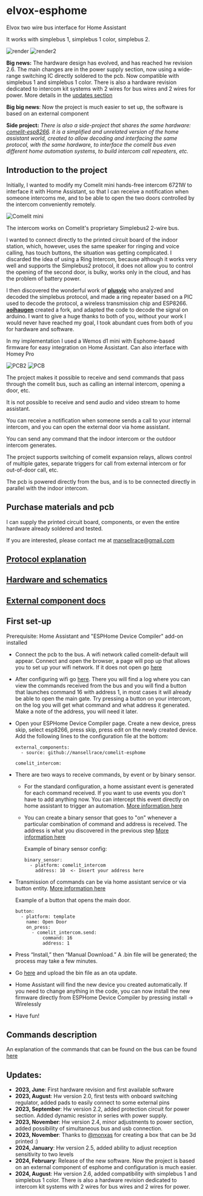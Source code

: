 # elvox-esphome
Elvox two wire bus interface for Home Assistant

It works with simplebus 1, simplebus 1 color, simplebus 2.

![render](/images/render_fronte.png) ![render2](/images/render_retro.png)

**Big news:**  The hardware design has evolved, and has reached hw revision 2.6. The main changes are in the power supply section, now using a wide-range switching IC directly soldered to the pcb. Now compatible with simplebus 1 and simplebus 1 color. There is also a hardware revision dedicated to intercom kit systems with 2 wires for bus wires and 2 wires for power. More details in the [updates section](#updates)

**Big big news**: Now the project is much easier to set up, the software is based on an external component

**Side project:** *There is also a side-project that shares the same hardware: [comelit-esp8266](https://github.com/mansellrace/comelit-esp8266). it is a simplified and unrelated version of the home assistant world, created to allow decoding and interfacing the same protocol, with the same hardware, to interface the comelit bus even different home automation systems, to build intercom call repeaters, etc.*

## Introduction to the project
Initially, I wanted to modify my Comelit mini hands-free intercom 6721W to interface it with Home Assistant, so that I can receive a notification when someone intercoms me, and to be able to open the two doors controlled by the intercom conveniently remotely.

![Comelit mini](/images/comelit_mini.jpg)

The intercom works on Comelit's proprietary Simplebus2 2-wire bus.

I wanted to connect directly to the printed circuit board of the indoor station, which, however, uses the same speaker for ringing and voice calling, has touch buttons, the situation was getting complicated. I discarded the idea of using a Ring Intercom, because although it works very well and supports the Simplebus2 protocol, it does not allow you to control the opening of the second door, is bulky, works only in the cloud, and has the problem of battery power.

I then discovered the wonderful work of **[plusvic](https://github.com/plusvic/simplebus2-intercom)** who analyzed and decoded the simplebus protocol, and made a ring repeater based on a PIC used to decode the protocol, a wireless transmission chip and ESP8266. 
**[aoihaugen](https://github.com/aoihaugen/simplebus2-intercom)** created a fork, and adapted the code to decode the signal on arduino. I want to give a huge thanks to both of you, without your work I would never have reached my goal, I took abundant cues from both of you for hardware and software.

In my implementation I used a Wemos d1 mini with Esphome-based firmware for easy integration on Home Assistant. Can also interface with Homey Pro

![PCB2](/images/pcb2.jpg) ![PCB](/images/pcb.jpg)

The project makes it possible to receive and send commands that pass through the comelit bus, such as calling an internal intercom, opening a door, etc.

It is not possible to receive and send audio and video stream to home assistant.

You can receive a notification when someone sends a call to your internal intercom, and you can open the external door via home assistant.

You can send any command that the indoor intercom or the outdoor intercom generates.

The project supports switching of comelit expansion relays, allows control of multiple gates, separate triggers for call from external intercom or for out-of-door call, etc.

The pcb is powered directly from the bus, and is to be connected directly in parallel with the indoor intercom.

## Purchase materials and pcb

I can supply the printed circuit board, components, or even the entire hardware already soldered and tested.

If you are interested, please contact me at mansellrace@gmail.com

## [Protocol explanation](protocol.md)

## [Hardware and schematics](hardware.md)

## [External component docs](components/README.md)

## First set-up
Prerequisite: Home Assistant and "ESPHome Device Compiler" add-on installed
- Connect the pcb to the bus. A wifi network called comelit-default will appear. Connect and open the browser, a page will pop up that allows you to set up your wifi network. If it does not open go [here](http://192.168.4.1)
- After configuring wifi go [here](http://comelit-default.local/). There you will find a log where you can view the commands received from the bus and you will find a button that launches command 16 with address 1, in most cases it will already be able to open the main gate.
Try pressing a button on your intercom, on the log you will get what command and what address it generated. Make a note of the address, you will need it later.
- Open your ESPHome Device Compiler page. Create a new device, press skip, select esp8266, press skip, press edit on the newly created device.
Add the following lines to the configuration file at the bottom:

      external_components:
        - source: github://mansellrace/comelit-esphome
  
      comelit_intercom:
  
- There are two ways to receive commands, by event or by binary sensor.
  - For the standard configuration, a home assistant event is generated for each command received. If you want to use events you don't have to add anything now. You can intercept this event directly on home assistant to trigger an automation.  [More information here](components/README.md#event)
  - You can create a binary sensor that goes to "on" whenever a particular combination of command and address is received. The address is what you discovered in the previous step [More information here](components/README.md#binary-sensor)

      Example of binary sensor config:

        binary_sensor:
          - platform: comelit_intercom
            address: 10  <- Insert your address here

- Transmission of commands can be via home assistant service or via button entity. [More information here](components/README.md#transmit-a-command)

  Example of a button that opens the main door.

      button:
        - platform: template
          name: Open Door
          on_press:
            - comelit_intercom.send:
                command: 16
                address: 1

- Press “Install,” then “Manual Download.” A .bin file will be generated; the process may take a few minutes.
- Go [here](http://comelit-default.local/) and upload the bin file as an ota update.
- Home Assistant will find the new device you created automatically.
If you need to change anything in the code, you can now install the new firmware directly from ESPHome Device Compiler by pressing install -> Wirelessly
- Have fun!

## Commands description

An explanation of the commands that can be found on the bus can be found [here](protocol.md#list-of-commands)

## Updates:
- **2023, June**: First hardware revision and first available software
- **2023, August**: Hw version 2.0, first tests with onboard switching regulator, added pads to easily connect to some external pins
- **2023, September**: Hw version 2.2, added protection circuit for power section. Added dynamic resistor in series with power supply.
- **2023, November**: Hw version 2.4, minor adjustments to power section, added possibility of simultaneous bus and usb connection.
- **2023, November**: Thanks to [@monxas](https://github.com/monxas) for creating a box that can be 3d printed :)
- **2024, January**: Hw version 2.5, added ability to adjust reception sensitivity to two levels
- **2024, February**: Release of the new software. Now the project is based on an external component of esphome and configuration is much easier.
- **2024, August**: Hw version 2.6, added compatibility with simplebus 1 and simplebus 1 color. There is also a hardware revision dedicated to intercom kit systems with 2 wires for bus wires and 2 wires for power.
